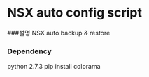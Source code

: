 NSX auto config script
======================
###설명
NSX auto backup &amp; restore

### Dependency
python 2.7.3
pip install colorama
